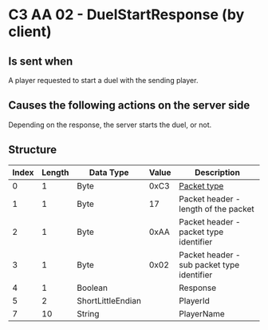 # C3 AA 02 - DuelStartResponse (by client)

## Is sent when

A player requested to start a duel with the sending player.

## Causes the following actions on the server side

Depending on the response, the server starts the duel, or not.

## Structure

| Index | Length | Data Type | Value | Description |
|-------|--------|-----------|-------|-------------|
| 0 | 1 |   Byte   | 0xC3  | [Packet type](PacketTypes.md) |
| 1 | 1 |    Byte   |   17   | Packet header - length of the packet |
| 2 | 1 |    Byte   | 0xAA  | Packet header - packet type identifier |
| 3 | 1 |    Byte   | 0x02  | Packet header - sub packet type identifier |
| 4 | 1 | Boolean |  | Response |
| 5 | 2 | ShortLittleEndian |  | PlayerId |
| 7 | 10 | String |  | PlayerName |